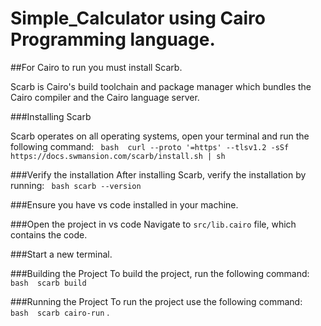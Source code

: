 # Simple_Calculator using Cairo Programming language.

##For Cairo to run you must install Scarb.

Scarb is Cairo's build toolchain and package manager which bundles the Cairo compiler and the Cairo language server.

###Installing Scarb

Scarb operates on all operating systems, open your terminal and run the following command: ``` bash 
curl --proto '=https' --tlsv1.2 -sSf https://docs.swmansion.com/scarb/install.sh | sh```

###Verify the installation 
After installing Scarb, verify the installation by running: ``` bash
scarb --version```

###Ensure you have vs code installed in your machine.

###Open the project in vs code
Navigate to `src/lib.cairo` file, which contains the code.

###Start a new terminal.

###Building the Project
To build the project, run the following command: ``` bash 
scarb build```

###Running the Project
To run the project use the following command: ``` bash 
scarb cairo-run``` .

